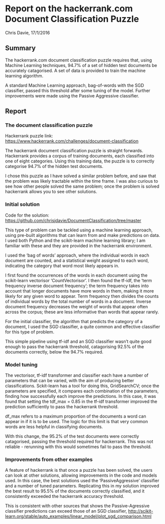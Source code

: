# Report on the hackerrank.com Document Classification Puzzle
Chris Davie, 17/1/2016
## Summary
The hackerrank.com document classification puzzle requires that, using Machine Learning techniques, 94.7% of a set of hidden test documents be accurately catagorised. A set of data is provided to train the machine learning algorithm.

A standard Machine Learning approach, bag-of-words with the SGD classifier, passed this threshold after some tuning of the model. Further improvements were made using the Passive Aggressive classifier.
## Report
### The document classification puzzle
Hackerrank puzzle link: https://www.hackerrank.com/challenges/document-classification

The hackerrank document classification puzzle is straight forwards. Hackerrank provides a corpus of training documents, each classified into one of eight categories. Using this training data, the puzzle is to correctly categorise 94.7% of the hidden test documents. 

I chose this puzzle as I have solved a similar problem before, and saw that the problem was likely tractable within the time frame. I was also curious to see how other people solved the same problem; once the problem is solved hackerrank allows you to see other solutions.
### Initial solution
Code for the solution: https://github.com/chrisjdavie/DocumentClassification/tree/master

This type of problem can be tackled using a machine learning approach, using pre-built algorithms that can learn from and make predictions on data. I used both Python and the scikit-learn machine learning library; I am familiar with these and they are provided in the hackerrank environment. 

I used the ‘bag of words’ approach, where the individual words in each document are counted, and a statistical weight assigned to each word, indicating the category that word most likely appears in. 

I first found the occurrences of the words in each document using the scikit-learn vectorisor ‘CountVectorisor’. I then found the tf-idf, the ‘term frequency inverse document frequency’; the term frequency takes into account that longer documents have more words in them, making it more likely for any given word to appear. Term frequency then divides the counts of individual words by the total number of words in a document. Inverse document frequency decreases the weight of words that appear often across the corpus; these are less informative than words that appear rarely.

For the initial classifier, the algorithm that predicts the category of a document, I used the SGD classifier, a quite common and effective classifier for this type of problem.

This simple pipeline using tf-idf and an SGD classifier wasn’t quite good enough to pass the hackerrank threshold, catagorising 92.5% of the documents correctly, below the 94.7% required.
### Model tuning
The vectorisor, tf-idf transformer and classifier each have a number of parameters that can be varied, with the aim of producing better classifications. Sckit-learn has a tool for doing this, GridSearchCV; once the parameters are specified, it compares each combination of the parameters, finding how successfully each improve the predictions. In this case, it was found that setting the tdf_max = 0.85 in the tf-idf transformer improved the prediction sufficiently to pass the hackerrank threshold.

df_max refers to a maximum proportion of the documents a word can appear in if it is to be used. The logic for this limit is that very common words are less helpful in classifying documents.

With this change, the 95.2% of the test documents were correctly catagorised, passing the threshold required for hackerrank. This was not reliable - rerunning with this would sometimes fail to pass the threshold.
### Improvements from other examples
A feature of hackerrank is that once a puzzle has been solved, the users can look at other solutions, allowing improvements in the code and models used. In this case, the best solutions used the ‘PassiveAggressive’ classifier and a number of tuned parameters. Replicating this in my solution improved the best result to 95.5% of the documents correctly classified, and it consistently exceeded the hackerrank accuracy threshold.

This is consistent with other sources that shows the Passive-Agressive classifier predictions can exceed those of an SGD classifier, http://scikit-learn.org/stable/auto_examples/linear_model/plot_sgd_comparison.html
